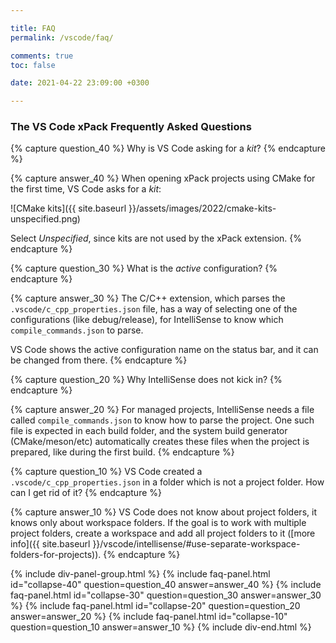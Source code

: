 ```yaml
---

title: FAQ
permalink: /vscode/faq/

comments: true
toc: false

date: 2021-04-22 23:09:00 +0300

---
```


### The VS Code xPack Frequently Asked Questions

{% capture question_40 %}
Why is VS Code asking for a _kit_?
{% endcapture %}

{% capture answer_40 %}
When opening xPack projects using CMake for the first time,
VS Code asks for a _kit_:

![CMake kits]({{ site.baseurl }}/assets/images/2022/cmake-kits-unspecified.png)

Select _Unspecified_, since kits are not used by the xPack extension.
{% endcapture %}

{% capture question_30 %}
What is the *active* configuration?
{% endcapture %}

{% capture answer_30 %}
The C/C++ extension, which parses the `.vscode/c_cpp_properties.json` file,
has a way of selecting one of the configurations (like debug/release), for
IntelliSense to know which `compile_commands.json` to parse.

VS Code shows the active configuration name on the status bar,
and it can be changed from there.
{% endcapture %}

{% capture question_20 %}
Why IntelliSense does not kick in?
{% endcapture %}

{% capture answer_20 %}
For managed projects, IntelliSense needs a file called `compile_commands.json`
to know how to parse the project. One such file is expected in each build
folder, and the system build generator
(CMake/meson/etc) automatically creates these files when the
project is prepared, like during the first build.
{% endcapture %}

{% capture question_10 %}
VS Code created a `.vscode/c_cpp_properties.json` in a folder which
is not a project folder. How can I get rid of it?
{% endcapture %}

{% capture answer_10 %}
VS Code does not know about project folders, it knows only about
workspace folders. If the goal is to work with multiple project folders,
create a workspace and add all project folders to it
([more info]({{ site.baseurl }}/vscode/intellisense/#use-separate-workspace-folders-for-projects)).
{% endcapture %}

{% include div-panel-group.html %}
{% include faq-panel.html id="collapse-40" question=question_40 answer=answer_40 %}
{% include faq-panel.html id="collapse-30" question=question_30 answer=answer_30 %}
{% include faq-panel.html id="collapse-20" question=question_20 answer=answer_20 %}
{% include faq-panel.html id="collapse-10" question=question_10 answer=answer_10 %}
{% include div-end.html %}
